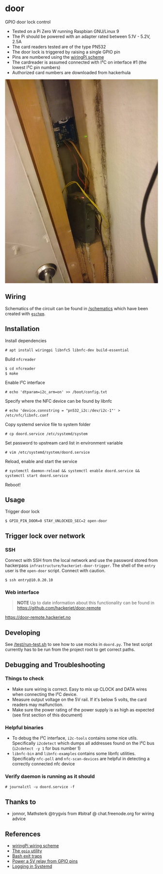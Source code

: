 # door

GPIO door lock control

- Tested on a Pi Zero W running Raspbian GNU/Linux 9
- The Pi should be powered with an adapter rated between 5.1V - 5.2V, 2.5A
- The card readers tested are of the type PN532
- The door lock is triggered by raising a single GPIO pin
- Pins are numbered using the [wiringPi scheme][1]
- The cardreader is assumed connected with I²C on interface #1 (the lowest I²C pin numbers)
- Authorized card numbers are downloaded from hackerhula

![Pi installed inside door frame](./door-pi.jpg)

## Wiring

Schematics of the circuit can be found in [/schematics](/schematics) which have been
created with [`gschem`][gschem].

## Installation

Install dependencies

    # apt install wiringpi libnfc5 libnfc-dev build-essential

Build `nfcreader`

    $ cd nfcreader
    $ make

Enable I²C interface

    # echo 'dtparam=i2c_arm=on' >> /boot/config.txt

Specify where the NFC device can be found by libnfc

    # echo 'device.connstring = "pn532_i2c:/dev/i2c-1"' > /etc/nfc/libnfc.conf

Copy systemd service file to system folder

    # cp doord.service /etc/systemd/system

Set password to upstream card list in environment variable

    # vim /etc/systemd/system/doord.service

Reload, enable and start the service

    # systemctl daemon-reload && systemctl enable doord.service && systemctl start doord.service

Reboot!

## Usage

Trigger door lock

```
$ GPIO_PIN_DOOR=0 STAY_UNLOCKED_SEC=2 open-door
```

## Trigger lock over network

### SSH

Connect with SSH from the local network and use the password stored from hackerpass `infrastructure/hackeriet-door-trigger`.
The shell of the `entry` user is the `open-door` script. Connect with caution.

```
$ ssh entry@10.0.20.10
```

### Web interface

> **NOTE** Up to date information about this functionality can be found in https://github.com/hackeriet/door-remote

https://door-remote.hackeriet.no

## Developing

See [/test/run-test.sh](/test/run-test.sh) to see how to use mocks in `doord.py`.
The test script currently has to be run from the project root to get correct paths.

## Debugging and Troubleshooting

### Things to check

- Make sure wiring is correct. Easy to mix up CLOCK and DATA wires when connecting the I²C device.
- Measure output voltage on the 5V rail. If it's below 5 volts, the card readers may malfunction.
- Make sure the power rating of the power supply is as high as expected (see first section of this document)

### Helpful binaries

- To debug the I²C interface, `i2c-tools` contains some nice utils. Specifically `i2cdetect` which dumps all addresses found on the I²C bus (`i2cdetect -y 1` for bus number 1)
- `libnfc-bin` and `libnfc-examples` contains some libnfc utilities. Specifically `nfc-poll` and `nfc-scan-devices` are helpful in detecting a correctly connected nfc device

### Verify daemon is running as it should

    # journalctl -u doord.service -f

## Thanks to

- jonnor, Mathsterk @trygvis from #bitraf @ chat.freenode.org for wiring advice

## References

- [wiringPi wiring scheme][1]
- [The `gpio` utility][2]
- [Bash exit traps][3]
- [Power a 5V relay from GPIO pins](https://raspberrypi.stackexchange.com/questions/27928/power-a-5v-relay-from-gpio-pins#28201)
- [Logging in Systemd](https://www.loggly.com/blog/logging-in-new-style-daemons-with-systemd/)

[1]: https://pinout.xyz/pinout/wiringpi
[2]: https://projects.drogon.net/raspberry-pi/wiringpi/the-gpio-utility/
[3]: http://redsymbol.net/articles/bash-exit-traps/
[gschem]: https://wiki.archlinux.org/index.php/GEDA
